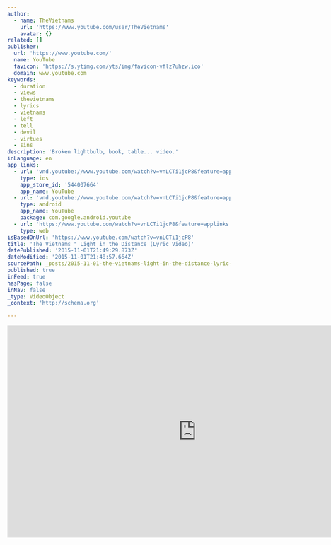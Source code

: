 ```yaml
---
author:
  - name: TheVietnams
    url: 'https://www.youtube.com/user/TheVietnams'
    avatar: {}
related: []
publisher:
  url: 'https://www.youtube.com/'
  name: YouTube
  favicon: 'https://s.ytimg.com/yts/img/favicon-vflz7uhzw.ico'
  domain: www.youtube.com
keywords:
  - duration
  - views
  - thevietnams
  - lyrics
  - vietnams
  - left
  - tell
  - devil
  - virtues
  - sins
description: 'Broken lightbulb, book, table... video.'
inLanguage: en
app_links:
  - url: 'vnd.youtube://www.youtube.com/watch?v=vnLCTi1jcP8&feature=applinks'
    type: ios
    app_store_id: '544007664'
    app_name: YouTube
  - url: 'vnd.youtube://www.youtube.com/watch?v=vnLCTi1jcP8&feature=applinks'
    type: android
    app_name: YouTube
    package: com.google.android.youtube
  - url: 'https://www.youtube.com/watch?v=vnLCTi1jcP8&feature=applinks'
    type: web
isBasedOnUrl: 'https://www.youtube.com/watch?v=vnLCTi1jcP8'
title: 'The Vietnams " Light in the Distance (Lyric Video)'
datePublished: '2015-11-01T21:49:29.873Z'
dateModified: '2015-11-01T21:48:57.664Z'
sourcePath: _posts/2015-11-01-the-vietnams-light-in-the-distance-lyric-video.md
published: true
inFeed: true
hasPage: false
inNav: false
_type: VideoObject
_context: 'http://schema.org'

---
```

<iframe src="https://cdn.embedly.com/widgets/media.html?src=https%3A%2F%2Fwww.youtube.com%2Fembed%2FvnLCTi1jcP8%3Ffeature%3Doembed&amp;url=https%3A%2F%2Fwww.youtube.com%2Fwatch%3Fv%3DvnLCTi1jcP8&amp;image=https%3A%2F%2Fi.ytimg.com%2Fvi%2FvnLCTi1jcP8%2Fhqdefault.jpg&amp;key=b7d04c9b404c499eba89ee7072e1c4f7&amp;type=text%2Fhtml&amp;schema=youtube" width="854" height="480" scrolling="no" frameborder="0" allowfullscreen="allowfullscreen" style=""></iframe>